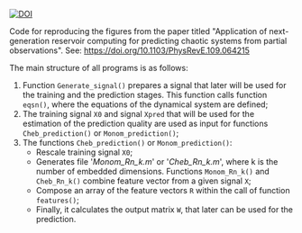 [![DOI](https://zenodo.org/badge/DOI/10.5281/zenodo.13756781.svg)](https://doi.org/10.5281/zenodo.13756781)

Code for reproducing the figures from the paper titled "Application of next-generation reservoir computing for predicting chaotic systems from partial observations".
See: https://doi.org/10.1103/PhysRevE.109.064215


The main structure of all programs is as follows:
1. Function `Generate_signal()` prepares a signal that later will be used for the training and the prediction stages. This function calls function `eqsn()`, where the equations of the dynamical system are defined;
2. The training signal `X0` and signal `Xpred` that will be used for the estimation of the prediction quality  are used as input for functions `Cheb_prediction()` or `Monom_prediction()`;
3. The functions `Cheb_prediction()` or `Monom_prediction()`:
   - Rescale training signal `X0`;
   - Generates file '*Monom_Rn_k.m*' or '*Cheb_Rn_k.m*', where k is the number of embedded dimensions. Functions  `Monom_Rn_k()` and `Cheb_Rn_k()` combine feature vector from a given signal `X`;
   - Compose an array of the feature vectors `R` within the call of function `features()`;
   - Finally, it calculates the output matrix `W`, that later can be used for the prediction.

